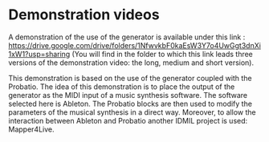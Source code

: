 # Demonstration videos

A demonstration of the use of the generator is available under this link :
https://drive.google.com/drive/folders/1NfwvkbF0kaEsW3Y7o4UwGgt3dnXi1xW1?usp=sharing
(You will find in the folder to which this link leads three versions of the demonstration video: the long, medium and short version).

This demonstration is based on the use of the generator coupled with the Probatio. The idea of this demonstration is to place the output of the generator as the MIDI input of a music synthesis software. The software selected here is Ableton.
The Probatio blocks are then used to modify the parameters of the musical synthesis in a direct way. 
Moreover, to allow the interaction between Ableton and Probatio another IDMIL project is used: Mapper4Live.
